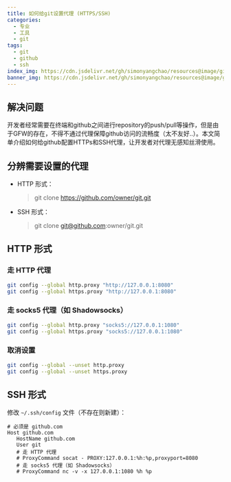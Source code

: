 ```yaml
---
title: 如何给git设置代理 (HTTPS/SSH)
categories:
  - 专业
  - 工具
  - git
tags:
  - git
  - github
  - ssh
index_img: https://cdn.jsdelivr.net/gh/simonyangchao/resources@image/github.png
banner_img: https://cdn.jsdelivr.net/gh/simonyangchao/resources@image/github.png
---
```


## 解决问题

开发者经常需要在终端和github之间进行repository的push/pull等操作，但是由于GFW的存在，不得不通过代理保障github访问的流畅度（太不友好..）。本文简单介绍如何给github配置HTTPs和SSH代理，让开发者对代理无感知丝滑使用。

<!-- more -->

## 分辨需要设置的代理

- HTTP 形式：
  
   > git clone https://github.com/owner/git.git
- SSH 形式：
  
   > git clone git@github.com:owner/git.git

## HTTP 形式
### 走 HTTP 代理

```bash
git config --global http.proxy "http://127.0.0.1:8080"
git config --global https.proxy "http://127.0.0.1:8080"
```

### 走 socks5 代理（如 Shadowsocks）

```bash
git config --global http.proxy "socks5://127.0.0.1:1080"
git config --global https.proxy "socks5://127.0.0.1:1080"
```

### 取消设置

```bash
git config --global --unset http.proxy
git config --global --unset https.proxy
```

## SSH 形式

修改 `~/.ssh/config` 文件（不存在则新建）：

```
# 必须是 github.com
Host github.com
   HostName github.com
   User git
   # 走 HTTP 代理
   # ProxyCommand socat - PROXY:127.0.0.1:%h:%p,proxyport=8080
   # 走 socks5 代理（如 Shadowsocks）
   # ProxyCommand nc -v -x 127.0.0.1:1080 %h %p
```
